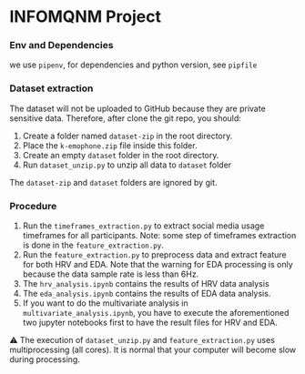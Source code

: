 # INFOMQNM Project

### Env and Dependencies
we use `pipenv`, for dependencies and python version, see `pipfile`

### Dataset extraction
The dataset will not be uploaded to GitHub because they are private sensitive data.
Therefore, after clone the git repo, you should:
1. Create a folder named `dataset-zip` in the root directory. 
2. Place the `k-emophone.zip` file inside this folder.
3. Create an empty `dataset` folder in the root directory.
4. Run `dataset_unzip.py` to unzip all data to `dataset` folder

The `dataset-zip` and `dataset` folders are ignored by git.

### Procedure
1. Run the `timeframes_extraction.py` to extract social media usage timeframes for all participants. Note: some step of timeframes extraction is done in the `feature_extraction.py`.
2. Run the `feature_extraction.py` to preprocess data and extract feature for both HRV and EDA. Note that the warning for EDA processing is only because the data sample rate is less than 6Hz.
3. The `hrv_analysis.ipynb` contains the results of HRV data analysis
4. The `eda_analysis.ipynb` contains the results of EDA data analysis.
5. If you want to do the multivariate analysis in `multivariate_analysis.ipynb`, you have to execute the aforementioned two jupyter notebooks first to have the result files for HRV and EDA.

⚠️ The execution of `dataset_unzip.py` and `feature_extraction.py` uses multiprocessing (all cores). It is normal that your computer will become slow during processing. 